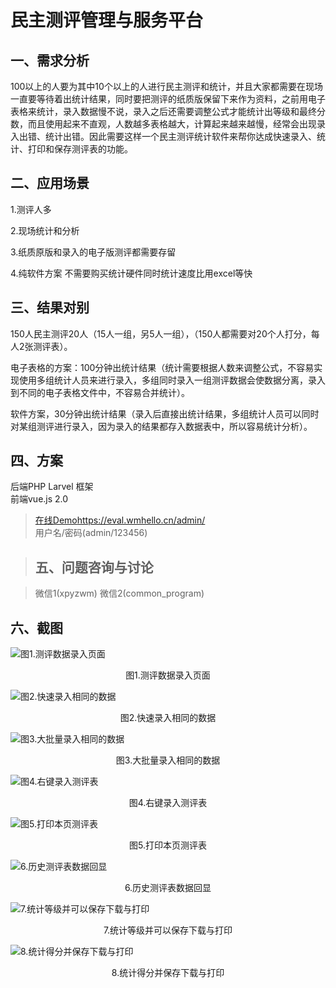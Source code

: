 # 民主测评管理与服务平台

## 一、需求分析
100以上的人要为其中10个以上的人进行民主测评和统计，并且大家都需要在现场一直要等待着出统计结果，同时要把测评的纸质版保留下来作为资料，之前用电子表格来统计，录入数据慢不说，录入之后还需要调整公式才能统计出等级和最终分数，而且使用起来不直观，人数越多表格越大，计算起来越来越慢，经常会出现录入出错、统计出错。因此需要这样一个民主测评统计软件来帮你达成快速录入、统计、打印和保存测评表的功能。

## 二、应用场景  

1.测评人多

2.现场统计和分析  

3.纸质原版和录入的电子版测评都需要存留  

4.纯软件方案 不需要购买统计硬件同时统计速度比用excel等快  

## 三、结果对别 
150人民主测评20人（15人一组，另5人一组），（150人都需要对20个人打分，每人2张测评表）。

电子表格的方案：100分钟出统计结果（统计需要根据人数来调整公式，不容易实现使用多组统计人员来进行录入，多组同时录入一组测评数据会使数据分离，录入到不同的电子表格文件中，不容易合并统计）。

软件方案，30分钟出统计结果（录入后直接出统计结果，多组统计人员可以同时对某组测评进行录入，因为录入的结果都存入数据表中，所以容易统计分析）。

## 四、方案
后端PHP Larvel 框架  
前端vue.js 2.0  
> [在线Demo](https://eval.wmhello.cn/admin/)https://eval.wmhello.cn/admin/  
> 用户名/密码(admin/123456)

> ## 五、问题咨询与讨论

> 微信1(xpyzwm)
> 微信2(common_program)

## 六、截图

![图1.测评数据录入页面](https://s2.loli.net/2024/12/21/PEudUqQzG8aiXKw.png)
<center>图1.测评数据录入页面</center>

![图2.快速录入相同的数据](https://s2.loli.net/2024/12/21/4mb7PoZjUCeYWTf.png)
<center>图2.快速录入相同的数据</center>

![图3.大批量录入相同的数据](https://s2.loli.net/2024/12/21/GVRXobna1UqBEul.png)
<center>图3.大批量录入相同的数据</center>

![图4.右键录入测评表](https://s2.loli.net/2024/12/21/18OmxNzDc5GWHf2.png)
<center>图4.右键录入测评表</center>

![图5.打印本页测评表](https://s2.loli.net/2024/12/21/jDIPZiY1lHoyLqa.png)
<center>图5.打印本页测评表</center>

![6.历史测评表数据回显](https://s2.loli.net/2024/12/21/bvUXxJLa1g3ODlt.png)
<center>6.历史测评表数据回显</center>

![7.统计等级并可以保存下载与打印](https://s2.loli.net/2024/12/21/a3rHimsEzg8LIYq.png)
<center>7.统计等级并可以保存下载与打印</center>

![8.统计得分并保存下载与打印](https://s2.loli.net/2024/12/21/yChLAWiNTOunfFe.png)
<center>8.统计得分并保存下载与打印</center>
